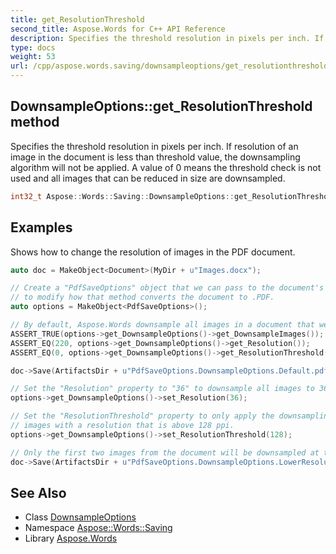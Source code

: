 ```yaml
---
title: get_ResolutionThreshold
second_title: Aspose.Words for C++ API Reference
description: Specifies the threshold resolution in pixels per inch. If resolution of an image in the document is less than threshold value, the downsampling algorithm will not be applied. A value of 0 means the threshold check is not used and all images that can be reduced in size are downsampled.
type: docs
weight: 53
url: /cpp/aspose.words.saving/downsampleoptions/get_resolutionthreshold/
---
```

## DownsampleOptions::get_ResolutionThreshold method


Specifies the threshold resolution in pixels per inch. If resolution of an image in the document is less than threshold value, the downsampling algorithm will not be applied. A value of 0 means the threshold check is not used and all images that can be reduced in size are downsampled.

```cpp
int32_t Aspose::Words::Saving::DownsampleOptions::get_ResolutionThreshold() const
```


## Examples



Shows how to change the resolution of images in the PDF document. 
```cpp
auto doc = MakeObject<Document>(MyDir + u"Images.docx");

// Create a "PdfSaveOptions" object that we can pass to the document's "Save" method
// to modify how that method converts the document to .PDF.
auto options = MakeObject<PdfSaveOptions>();

// By default, Aspose.Words downsample all images in a document that we save to PDF to 220 ppi.
ASSERT_TRUE(options->get_DownsampleOptions()->get_DownsampleImages());
ASSERT_EQ(220, options->get_DownsampleOptions()->get_Resolution());
ASSERT_EQ(0, options->get_DownsampleOptions()->get_ResolutionThreshold());

doc->Save(ArtifactsDir + u"PdfSaveOptions.DownsampleOptions.Default.pdf", options);

// Set the "Resolution" property to "36" to downsample all images to 36 ppi.
options->get_DownsampleOptions()->set_Resolution(36);

// Set the "ResolutionThreshold" property to only apply the downsampling to
// images with a resolution that is above 128 ppi.
options->get_DownsampleOptions()->set_ResolutionThreshold(128);

// Only the first two images from the document will be downsampled at this stage.
doc->Save(ArtifactsDir + u"PdfSaveOptions.DownsampleOptions.LowerResolution.pdf", options);
```

## See Also

* Class [DownsampleOptions](../)
* Namespace [Aspose::Words::Saving](../../)
* Library [Aspose.Words](../../../)
